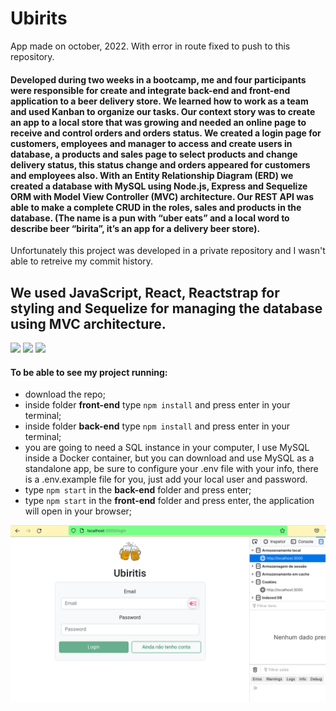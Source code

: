 # Ubirits
App made on october, 2022. With error in route fixed to push to this repository.

#### Developed during two weeks in a bootcamp, me and four participants were responsible for create and integrate back-end and front-end application to a beer delivery store. We learned how to work as a team and used Kanban to organize our tasks. Our context story was to create an app to a local store that was growing and needed an online page to receive and control orders and orders status. We created a login page for customers, employees and manager to access and create users in database, a products and sales page to select products and change delivery status, this status change and orders appeared for customers and employees also. With an Entity Relationship Diagram (ERD) we created a database with MySQL using Node.js, Express and Sequelize ORM with Model View Controller (MVC) architecture. Our REST API was able to make a complete CRUD in the roles, sales and products in the database. (The name is a pun with “uber eats” and a local word to describe beer “birita”, it’s an app for a delivery beer store).
Unfortunately this project was developed in a private repository and I wasn't able to retreive my commit history.

## We used JavaScript, React, Reactstrap for styling and Sequelize for managing the database using MVC architecture.

<img src='https://cdn.jsdelivr.net/gh/devicons/devicon/icons/react/react-original.svg' width='40'/> <img src='https://cdn.jsdelivr.net/gh/devicons/devicon/icons/javascript/javascript-original.svg' width='40'/> <img src='https://cdn.jsdelivr.net/gh/devicons/devicon/icons/sequelize/sequelize-original.svg' width='40'/>

#### To be able to see my project running:

- download the repo;
- inside folder **front-end** type `npm install` and press enter in your terminal;
- inside folder **back-end** type `npm install` and press enter in your terminal;
- you are going to need a SQL instance in your computer, I use MySQL inside a Docker container, but you can download and use MySQL as a standalone app, be sure to configure your .env file with your info, there is a .env.example file for you, just add your local user and password.
- type `npm start` in the **back-end** folder and press enter;
- type `npm start` in the **front-end** folder and press enter, the application will open in your browser;


![ubirits](./assets/ubirits.gif)
